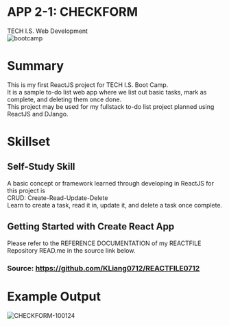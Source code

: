 # APP 2-1: CHECKFORM
TECH I.S. Web Development<br>
![bootcamp](https://github.com/KLiang0712/REACTFILE0712/assets/41204344/9c998023-dff1-43dc-8592-acee31961bfe)

# Summary
This is my first ReactJS project for TECH I.S. Boot Camp.<br> 
It is a sample to-do list web app where we list out basic tasks, mark as complete, and deleting them once done.<br>
This project may be used for my fullstack to-do list project planned using ReactJS and DJango. 

# Skillset
## Self-Study Skill
A basic concept or framework learned through developing in ReactJS for this project is<br> 
CRUD: Create-Read-Update-Delete 
<br>
Learn to create a task, read it in, update it, and delete a task once complete. 

## Getting Started with Create React App
Please refer to the REFERENCE DOCUMENTATION of my REACTFILE Repository READ.me in the source link below. 
### Source: https://github.com/KLiang0712/REACTFILE0712

# Example Output
![CHECKFORM-100124](https://github.com/user-attachments/assets/4bda9acc-ea69-46ba-8730-f361a5d9adfd)
